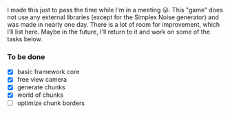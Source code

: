I made this just to pass the time while I'm in a meeting 😛. This "game" does not use any external libraries (except for the Simplex Noise generator) and was made in nearly one day. There is a lot of room for improvement, which I’ll list here. Maybe in the future, I'll return to it and work on some of the tasks below.

### To be done
- [x] basic framework core
- [x] free view camera
- [x] generate chunks
- [x] world of chunks
- [ ] optimize chunk borders
